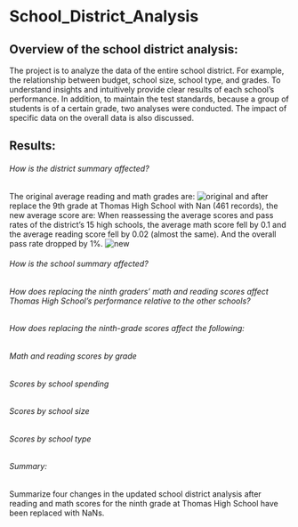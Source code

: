 # School_District_Analysis

## Overview of the school district analysis: 
The project is to analyze the data of the entire school district. For example, the relationship between budget, school size, school type, and grades. To understand insights and intuitively provide clear results of each school’s performance. In addition, to maintain the test standards, because a group of students is of a certain grade, two analyses were conducted. The impact of specific data on the overall data is also discussed.

## Results:


###### How is the district summary affected?
The original average reading and math grades are:
![original](https://myoctocat.com/assets/images/base-octocat.svg)
and after replace the 9th grade at Thomas High School with Nan (461 records), the new average score are:
When reassessing the average scores and pass rates of the district’s 15 high schools, the average math score fell by 0.1 and the average reading score fell by 0.02 (almost the same). And the overall pass rate dropped by 1%.
![new](https://myoctocat.com/assets/images/base-octocat.svg)
###### How is the school summary affected?

###### How does replacing the ninth graders’ math and reading scores affect Thomas High School’s performance relative to the other schools?

###### How does replacing the ninth-grade scores affect the following:

###### Math and reading scores by grade

###### Scores by school spending

###### Scores by school size

###### Scores by school type

###### Summary:
 Summarize four changes in the updated school district analysis after reading and math scores for the ninth grade at Thomas High School have been replaced with NaNs.
